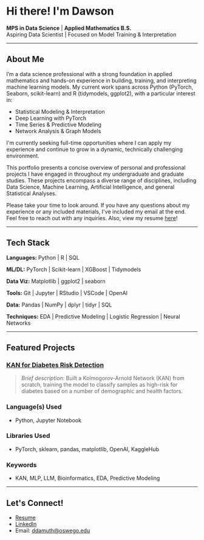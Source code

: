 # Hi there! I'm Dawson

**MPS in Data Science** | **Applied Mathematics B.S.**  
Aspiring Data Scientist | Focused on Model Training & Interpretation

---

## About Me

I’m a data science professional with a strong foundation in applied mathematics and hands-on experience in building, training, and interpreting machine learning models. My current work spans across Python (PyTorch, Seaborn, scikit-learn) and R (tidymodels, ggplot2), with a particular interest in:

- Statistical Modeling & Interpretation  
- Deep Learning with PyTorch  
- Time Series & Predictive Modeling  
- Network Analysis & Graph Models  

I'm currently seeking full-time opportunities where I can apply my experience and continue to grow in a dynamic, technically challenging environment.

This portfolio presents a concise overview of personal and professional projects I have engaged in throughout my undergraduate and graduate studies. These projects encompass a diverse range of disciplines, including Data Science, Machine Learning, Artificial Intelligence, and general Statistical Analyses.

Please take your time to look around. If you have any questions about my experience or any included materials, I've included my email at the end. Feel free to reach out with any inquiries. Also, view my resume [here](https://github.com/ddamuth19/ddamuth19/blob/d9da37f2778872b40ed4fe701e4a4d3d887060e5/Damuth_Resume_F25.pdf)!

---

## Tech Stack

**Languages:** Python | R | SQL  

**ML/DL:** PyTorch | Scikit-learn | XGBoost | Tidymodels  

**Data Viz:** Matplotlib | ggplot2 | seaborn  

**Tools:** Git | Jupyter | RStudio | VSCode | OpenAI

**Data:** Pandas | NumPy | dplyr | tidyr | SQL

**Techniques:** EDA | Predictive Modeling | Logistic Regression | Neural Networks

---
 
## Featured Projects

### [KAN for Diabetes Risk Detection](https://github.com/ddamuth19/KAN_Project.git)
> *Brief description*: Built a Kolmogorov-Arnold Network (KAN) from scratch, training the model to classify samples as high-risk for diabetes based on a number of demographic and health factors.

### Language(s) Used
- Python, Jupyter Notebook

### Libraries Used
- PyTorch, sklearn, pandas, matplotlib, OpenAI, KaggleHub

### Keywords
- KAN, MLP, LLM, Bioinformatics, EDA, Predictive Modeling

---

## Let's Connect!

- [Resume](https://github.com/ddamuth19/ddamuth19/blob/c07cf3e43173b9b501143ee149f0d26b85918ab6/Damuth_Resume_Aug25.pdf)
- [LinkedIn](https://www.linkedin.com/in/dawson-damuth-003313271)  
- Email: ddamuth@oswego.edu


